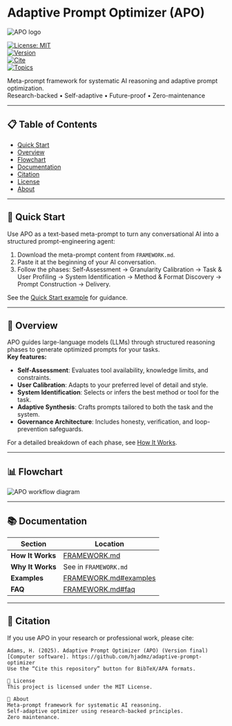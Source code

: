 # Adaptive Prompt Optimizer (APO)

![APO logo](/APO_logo.png)

[![License: MIT](https://img.shields.io/badge/License-MIT-yellow.svg)](LICENSE)  
[![Version](https://img.shields.io/badge/Version-final-blue.svg)](https://github.com/hjadmz/adaptive-prompt-optimizer)  
[![Cite](https://img.shields.io/badge/Cite-this_repo-brightgreen.svg)](https://github.com/hjadmz/adaptive-prompt-optimizer)  
[![Topics](https://img.shields.io/badge/Topics-prompt%2Dengineering%20%7C%20ai%2Dreasoning%20%7C%20adaptive%2Dai-lightgrey.svg)](#)

Meta-prompt framework for systematic AI reasoning and adaptive prompt optimization.  
Research-backed • Self-adaptive • Future-proof • Zero-maintenance

---

## 📋 Table of Contents

- [Quick Start](#quick-start)  
- [Overview](#overview)  
- [Flowchart](#flowchart)  
- [Documentation](#documentation)  
- [Citation](#citation)  
- [License](#license)  
- [About](#about)

---

## 🚀 Quick Start

Use APO as a text-based meta-prompt to turn any conversational AI into a structured prompt-engineering agent:

1. Download the meta-prompt content from `FRAMEWORK.md`.  
2. Paste it at the beginning of your AI conversation.  
3. Follow the phases: Self-Assessment → Granularity Calibration → Task & User Profiling → System Identification → Method & Format Discovery → Prompt Construction → Delivery.

See the [Quick Start example](FRAMEWORK.md#quick-start) for guidance.

---

## 🧠 Overview

APO guides large-language models (LLMs) through structured reasoning phases to generate optimized prompts for your tasks.  
**Key features:**

- **Self-Assessment**: Evaluates tool availability, knowledge limits, and constraints.  
- **User Calibration**: Adapts to your preferred level of detail and style.  
- **System Identification**: Selects or infers the best method or tool for the task.  
- **Adaptive Synthesis**: Crafts prompts tailored to both the task and the system.  
- **Governance Architecture**: Includes honesty, verification, and loop-prevention safeguards.

For a detailed breakdown of each phase, see [How It Works](FRAMEWORK.md#phase-1-task-and-user-profiling).

---

## 📊 Flowchart

![APO workflow diagram](flowchart.png)

---

## 📚 Documentation

| Section           | Location                          |
|-------------------|-----------------------------------|
| **How It Works**  | [FRAMEWORK.md](FRAMEWORK.md)      |
| **Why It Works**  | See in `FRAMEWORK.md`             |
| **Examples**      | [FRAMEWORK.md#examples](FRAMEWORK.md#examples) |
| **FAQ**           | [FRAMEWORK.md#faq](FRAMEWORK.md#faq) |

---

## 📖 Citation

If you use APO in your research or professional work, please cite:

```text
Adams, H. (2025). Adaptive Prompt Optimizer (APO) (Version final) [Computer software]. https://github.com/hjadmz/adaptive-prompt-optimizer
Use the “Cite this repository” button for BibTeX/APA formats.

📝 License
This project is licensed under the MIT License.

🎯 About
Meta-prompt framework for systematic AI reasoning.
Self-adaptive optimizer using research-backed principles.
Zero maintenance.

